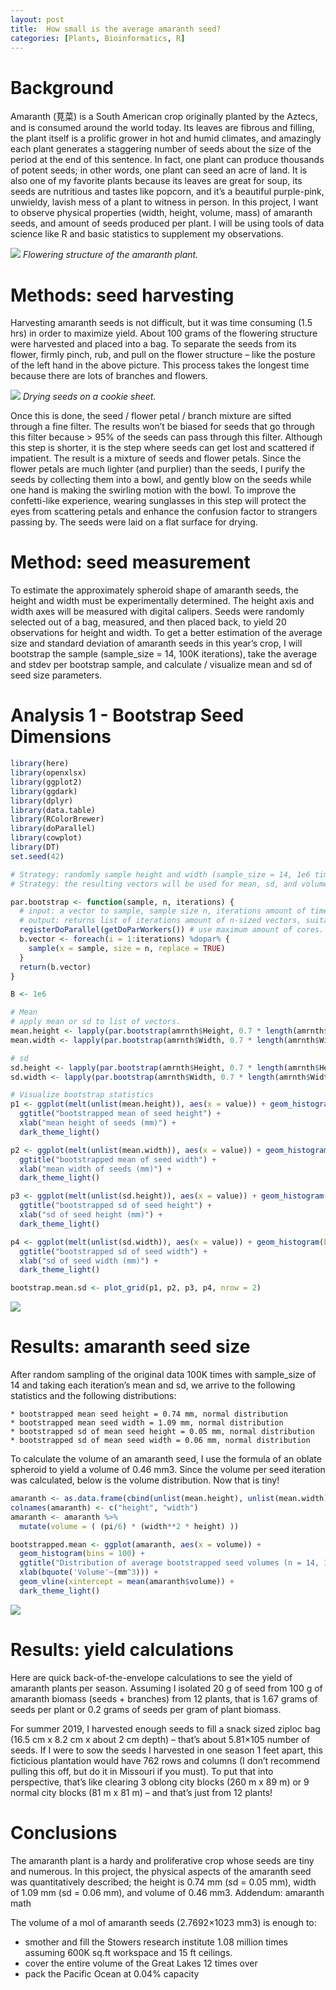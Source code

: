 ```yaml
---
layout: post
title:  How small is the average amaranth seed?
categories: [Plants, Bioinformatics, R]
---
```


# Background

Amaranth (莧菜) is a South American crop originally planted by the Aztecs, and is consumed around the world today. Its leaves are fibrous and filling, the plant itself is a prolific grower in hot and humid climates, and amazingly each plant generates a staggering number of seeds about the size of the period at the end of this sentence. In fact, one plant can produce thousands of potent seeds; in other words, one plant can seed an acre of land. It is also one of my favorite plants because its leaves are great for soup, its seeds are nutritious and tastes like popcorn, and it’s a beautiful purple-pink, unwieldy, lavish mess of a plant to witness in person. In this project, I want to observe physical properties (width, height, volume, mass) of amaranth seeds, and amount of seeds produced per plant. I will be using tools of data science like R and basic statistics to supplement my observations.

![](../images/posts/amaranth1.png)
_Flowering structure of the amaranth plant._


# Methods: seed harvesting

Harvesting amaranth seeds is not difficult, but it was time consuming (1.5 hrs) in order to maximize yield. About 100 grams of the flowering structure were harvested and placed into a bag. To separate the seeds from its flower, firmly pinch, rub, and pull on the flower structure – like the posture of the left hand in the above picture. This process takes the longest time because there are lots of branches and flowers.

![](../images/posts/amaranth2.png)
_Drying seeds on a cookie sheet._

Once this is done, the seed / flower petal / branch mixture are sifted through a fine filter. The results won’t be biased for seeds that go through this filter because > 95% of the seeds can pass through this filter. Although this step is shorter, it is the step where seeds can get lost and scattered if impatient. The result is a mixture of seeds and flower petals. Since the flower petals are much lighter (and purplier) than the seeds, I purify the seeds by collecting them into a bowl, and gently blow on the seeds while one hand is making the swirling motion with the bowl. To improve the confetti-like experience, wearing sunglasses in this step will protect the eyes from scattering petals and enhance the confusion factor to strangers passing by. The seeds were laid on a flat surface for drying.

# Method: seed measurement

To estimate the approximately spheroid shape of amaranth seeds, the height and width must be experimentally determined. The height axis and width axes will be measured with digital calipers. Seeds were randomly selected out of a bag, measured, and then placed back, to yield 20 observations for height and width. To get a better estimation of the average size and standard deviation of amaranth seeds in this year’s crop, I will bootstrap the sample (sample_size = 14, 100K iterations), take the average and stdev per bootstrap sample, and calculate / visualize mean and sd of seed size parameters.

# Analysis 1 - Bootstrap Seed Dimensions

```R
library(here)
library(openxlsx)
library(ggplot2)
library(ggdark)
library(dplyr)
library(data.table)
library(RColorBrewer)
library(doParallel)
library(cowplot)
library(DT)
set.seed(42)

# Strategy: randomly sample height and width (sample_size = 14, 1e6 times) in parallel with doParallel
# Strategy: the resulting vectors will be used for mean, sd, and volume calculation. Calc and plot.

par.bootstrap <- function(sample, n, iterations) {
  # input: a vector to sample, sample size n, iterations amount of time. 
  # output: returns list of iterations amount of n-sized vectors, suitable for apply functions
  registerDoParallel(getDoParWorkers()) # use maximum amount of cores.
  b.vector <- foreach(i = 1:iterations) %dopar% {
    sample(x = sample, size = n, replace = TRUE)
  }
  return(b.vector)
}

B <- 1e6

# Mean
# apply mean or sd to list of vectors.
mean.height <- lapply(par.bootstrap(amrnth$Height, 0.7 * length(amrnth$Height), B), mean)
mean.width <- lapply(par.bootstrap(amrnth$Width, 0.7 * length(amrnth$Width), B), mean)

# sd 
sd.height <- lapply(par.bootstrap(amrnth$Height, 0.7 * length(amrnth$Height), B), sd)
sd.width <- lapply(par.bootstrap(amrnth$Width, 0.7 * length(amrnth$Width), B), sd)

# Visualize bootstrap statistics
p1 <- ggplot(melt(unlist(mean.height)), aes(x = value)) + geom_histogram(bins = 25) +
  ggtitle("bootstrapped mean of seed height") + 
  xlab("mean height of seeds (mm)") + 
  dark_theme_light()

p2 <- ggplot(melt(unlist(mean.width)), aes(x = value)) + geom_histogram(bins = 25) +
  ggtitle("bootstrapped mean of seed width") + 
  xlab("mean width of seeds (mm)") + 
  dark_theme_light()

p3 <- ggplot(melt(unlist(sd.height)), aes(x = value)) + geom_histogram(bins = 25) +
  ggtitle("bootstrapped sd of seed height") + 
  xlab("sd of seed height (mm)") + 
  dark_theme_light()

p4 <- ggplot(melt(unlist(sd.width)), aes(x = value)) + geom_histogram(bins = 25) +
  ggtitle("bootstrapped sd of seed width") + 
  xlab("sd of seed width (mm)") + 
  dark_theme_light()

bootstrap.mean.sd <- plot_grid(p1, p2, p3, p4, nrow = 2)

```

![](../images/posts/amaranth3.png)

# Results: amaranth seed size

After random sampling of the original data 100K times with sample_size of 14 and taking each iteration’s mean and sd, we arrive to the following statistics and the following distributions:

    * bootstrapped mean seed height = 0.74 mm, normal distribution
    * bootstrapped mean seed width = 1.09 mm, normal distribution
    * bootstrapped sd of mean seed height = 0.05 mm, normal distribution
    * bootstrapped sd of mean seed width = 0.06 mm, normal distribution

 To calculate the volume of an amaranth seed, I use the formula of an oblate spheroid to yield a volume of 0.46 mm3. Since the volume per seed iteration was calculated, below is the volume distribution. Now that is tiny!

```R
amaranth <- as.data.frame(cbind(unlist(mean.height), unlist(mean.width)))
colnames(amaranth) <- c("height", "width")
amaranth <- amaranth %>% 
  mutate(volume = ( (pi/6) * (width**2 * height) ))

bootstrapped.mean <- ggplot(amaranth, aes(x = volume)) +
  geom_histogram(bins = 100) +
  ggtitle("Distribution of average bootstrapped seed volumes (n = 14, 100k iterations)") +
  xlab(bquote('Volume'~(mm^3))) +
  geom_vline(xintercept = mean(amaranth$volume)) +
  dark_theme_light()

```

![](../images/posts/amaranth4.png)

# Results: yield calculations

Here are quick back-of-the-envelope calculations to see the yield of amaranth plants per season. Assuming I isolated 20 g of seed from 100 g of amaranth biomass (seeds + branches) from 12 plants, that is 1.67 grams of seeds per plant or 0.2 grams of seeds per gram of plant biomass.

For summer 2019, I harvested enough seeds to fill a snack sized ziploc bag (16.5 cm x 8.2 cm x about 2 cm depth) – that’s about 5.81×105 number of seeds. If I were to sow the seeds I harvested in one season 1 feet apart, this ficticious plantation would have 762 rows and columns (I don’t recommend pulling this off, but do it in Missouri if you must). To put that into perspective, that’s like clearing 3 oblong city blocks (260 m x 89 m) or 9 normal city blocks (81 m x 81 m) – and that’s just from 12 plants!

# Conclusions

The amaranth plant is a hardy and proliferative crop whose seeds are tiny and numerous. In this project, the physical aspects of the amaranth seed was quantitatively described; the height is 0.74 mm (sd = 0.05 mm), width of 1.09 mm (sd = 0.06 mm), and volume of 0.46 mm3. Addendum: amaranth math

The volume of a mol of amaranth seeds (2.7692×1023 mm3) is enough to:

* smother and fill the Stowers research institute 1.08 million times assuming 600K sq.ft workspace and 15 ft ceilings.
* cover the entire volume of the Great Lakes 12 times over
* pack the Pacific Ocean at 0.04% capacity
